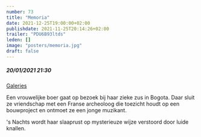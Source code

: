```yaml
---
number: 73
title: "Memoria"
date: 2021-12-25T19:00:00+02:00
publishdate: 2021-11-25T20:14:26+02:00
trailer: "PDU6B93ltds"
leden: [] 
image: "posters/memoria.jpg"
draft: false
---
```


##### 20/01/2021 21:30

[Galeries](https://galeries.be/nl/memoria/)

Een vrouwelijke boer gaat op bezoek bij haar zieke zus in Bogota.
Daar sluit ze vriendschap met een Franse archeoloog die toezicht houdt
op een bouwproject en ontmoet ze een jonge muzikant.
<!--more-->
's Nachts wordt haar slaaprust op mysterieuze wijze verstoord door luide knallen.
